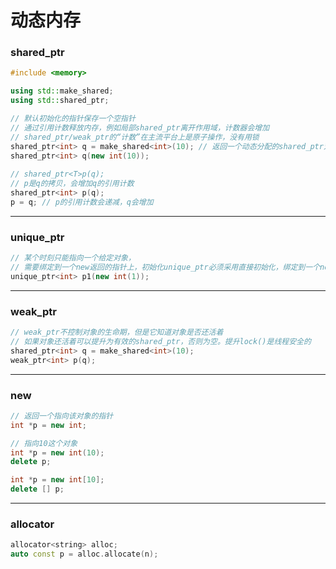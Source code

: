 # 动态内存

### shared_ptr

```cpp
#include <memory>

using std::make_shared;
using std::shared_ptr;

// 默认初始化的指针保存一个空指针
// 通过引用计数释放内存，例如局部shared_ptr离开作用域，计数器会增加
// shared_ptr/weak_ptr的“计数”在主流平台上是原子操作，没有用锁
shared_ptr<int> q = make_shared<int>(10); // 返回一个动态分配的shared_ptr对象使用args初始化
shared_ptr<int> q(new int(10));
    
// shared_ptr<T>p(q);
// p是q的拷贝，会增加q的引用计数
shared_ptr<int> p(q);
p = q; // p的引用计数会递减，q会增加
```

------

### unique_ptr

```cpp
// 某个时刻只能指向一个给定对象，
// 需要绑定到一个new返回的指针上，初始化unique_ptr必须采用直接初始化，绑定到一个new返回的指针上
unique_ptr<int> p1(new int(1));
```

-------

### weak_ptr

```cpp
// weak_ptr不控制对象的生命期，但是它知道对象是否还活着
// 如果对象还活着可以提升为有效的shared_ptr，否则为空。提升lock()是线程安全的
shared_ptr<int> q = make_shared<int>(10);
weak_ptr<int> p(q);


```



-------

### new

```cpp
// 返回一个指向该对象的指针
int *p = new int;

// 指向10这个对象
int *p = new int(10);
delete p;

int *p = new int[10];
delete [] p;
```

------

### allocator

```cpp
allocator<string> alloc;
auto const p = alloc.allocate(n);
```












